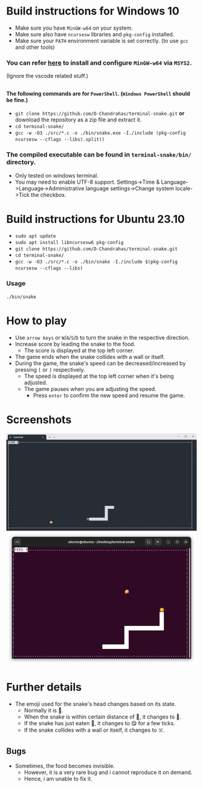 # Build instructions for Windows 10
- Make sure you have `MinGW-w64` on your system.
- Make sure also have `ncursesw` libraries and `pkg-config` installed.
- Make sure your `PATH` environment variable is set correctly. (to use `gcc` and other tools)

### You can refer [here](https://code.visualstudio.com/docs/cpp/config-mingw#_installing-the-mingww64-toolchain) to install and configure `MinGW-w64` via `MSYS2`.
(Ignore the vscode related stuff.)

##

#### The following commands are for `PowerShell`. (`Windows PowerShell` should be fine.)
- `git clone https://github.com/D-Chandrahas/terminal-snake.git` **or** download the repository as a zip file and extract it.
- `cd terminal-snake/`
- `gcc -w -O3 ./src/*.c -o ./bin/snake.exe -I./include (pkg-config ncursesw --cflags --libs).split()`

### The compiled executable can be found in `terminal-snake/bin/` directory.
- Only tested on windows terminal.
- You may need to enable UTF-8 support. Settings->Time & Language->Language->Administrative language settings->Change system locale->Tick the checkbox.

# Build instructions for Ubuntu 23.10
- `sudo apt update`
- `sudo apt install libncursesw6 pkg-config`
- `git clone https://github.com/D-Chandrahas/terminal-snake.git`
- `cd terminal-snake/`
- `gcc -w -O3 ./src/*.c -o ./bin/snake -I./include $(pkg-config ncursesw --cflags --libs)`

### Usage
    ./bin/snake

# How to play
- Use `arrow keys` or `W`/`A`/`S`/`D` to turn the snake in the respective direction.
- Increase score by leading the snake to the food.
    - The score is displayed at the top left corner.
- The game ends when the snake collides with a wall or itself.
- During the game, the snake's speed can be decreased/increased by pressing `[` or `]` respectively.
    - The speed is displayed at the top left corner when it's being adjusted.
    - The game pauses when you are adjusting the speed.
        - Press `enter` to confirm the new speed and resume the game.

# Screenshots
![img1](./assets/img1.png)
![img2](./assets/img2.png)

# Further details
- The emoji used for the snake's head changes based on its state.
    - Normally it is 👀.
    - When the snake is within certain distance of 🍰, it changes to 👄.
    - If the snake has just eaten 🍰, it changes to 😋 for a few ticks.
    - If the snake collides with a wall or itself, it changes to ☠️.

## Bugs
- Sometimes, the food becomes invisible.
    - However, it is a very rare bug and i cannot reproduce it on demand.
    - Hence, i am unable to fix it.